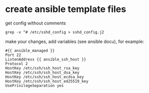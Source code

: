 # create ansible template files

get config without comments

```
grep -v ^# /etc/sshd_config > sshd_config.j2
```

make your changes, add variables (see ansible docu), for example:

```
#{{ ansible_managed }}
Port 22
ListenAddress {{ ansible_ssh_host }}
Protocol 2
HostKey /etc/ssh/ssh_host_rsa_key
HostKey /etc/ssh/ssh_host_dsa_key
HostKey /etc/ssh/ssh_host_ecdsa_key
HostKey /etc/ssh/ssh_host_ed25519_key
UsePrivilegeSeparation yes
```

